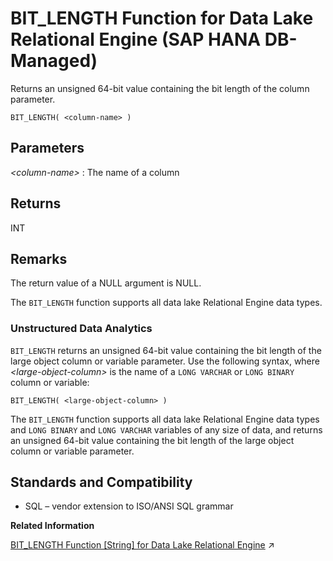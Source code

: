<!-- loio7d6e331baa6d4f8c90ff55b51d4bbb8e -->

# BIT\_LENGTH Function for Data Lake Relational Engine \(SAP HANA DB-Managed\)

Returns an unsigned 64-bit value containing the bit length of the column parameter.



```
BIT_LENGTH( <column-name> )
```



<a name="loio7d6e331baa6d4f8c90ff55b51d4bbb8e__section_uhj_tgl_srb"/>

## Parameters

 *<column-name\>*
 :   The name of a column

 

<a name="loio7d6e331baa6d4f8c90ff55b51d4bbb8e__section_n5w_tgl_srb"/>

## Returns

INT



<a name="loio7d6e331baa6d4f8c90ff55b51d4bbb8e__section_oq1_fll_srb"/>

## Remarks

The return value of a NULL argument is NULL.

The `BIT_LENGTH` function supports all data lake Relational Engine data types.



### Unstructured Data Analytics

 `BIT_LENGTH` returns an unsigned 64-bit value containing the bit length of the large object column or variable parameter. Use the following syntax, where *<large-object-column\>* is the name of a `LONG VARCHAR` or `LONG BINARY` column or variable:

```
BIT_LENGTH( <large-object-column> )
```

The `BIT_LENGTH` function supports all data lake Relational Engine data types and `LONG BINARY` and `LONG VARCHAR` variables of any size of data, and returns an unsigned 64-bit value containing the bit length of the large object column or variable parameter.



<a name="loio7d6e331baa6d4f8c90ff55b51d4bbb8e__section_ipv_5gl_srb"/>

## Standards and Compatibility

-   SQL – vendor extension to ISO/ANSI SQL grammar

**Related Information**  


[BIT_LENGTH Function [String] for Data Lake Relational Engine](https://help.sap.com/viewer/19b3964099384f178ad08f2d348232a9/2023_1_QRC/en-US/a537928a84f210158191ea44ca58ee8e.html "Returns an unsigned 64-bit value containing the bit length of the column parameter.") :arrow_upper_right:

